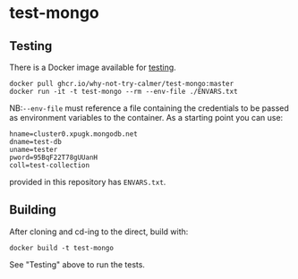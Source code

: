 # test-mongo

## Testing
There is a Docker image available for [testing](https://github.com/why-not-try-calmer/ringo/pkgs/container/test-mongo).

```
docker pull ghcr.io/why-not-try-calmer/test-mongo:master
docker run -it -t test-mongo --rm --env-file ./ENVARS.txt
```
NB:`--env-file` must reference a file containing the credentials to be passed as environment variables to the container. As a starting point you can use:

```
hname=cluster0.xpugk.mongodb.net
dname=test-db
uname=tester
pword=95BqF22T78gUUanH
coll=test-collection
```
provided in this repository has `ENVARS.txt`.

## Building
After cloning and cd-ing to the direct, build with:

```
docker build -t test-mongo
```

See "Testing" above to run the tests.